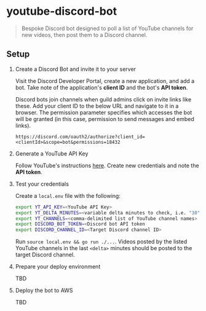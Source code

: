 # youtube-discord-bot
> Bespoke Discord bot designed to poll a list of YouTube channels for new videos, then post them to a Discord channel.

## Setup
1. Create a Discord Bot and invite it to your server

    Visit the Discord Developer Portal, create a new application, and add a bot.  Take note of the application's **client ID** and the bot's **API token**.
    
    Discord bots join channels when guild admins click on invite links like these.  Add your client ID to the below URL and navigate to it in a browser.  The permission parameter specifies which accesses the bot will be granted (in this case, permission to send messages and embed links).

    ```
    https://discord.com/oauth2/authorize?client_id=<clientId>&scope=bot&permissions=18432
    ```

1. Generate a YouTube API Key

    Follow YouTube's instructions [here](https://developers.google.com/youtube/v3/getting-started).  Create new credentials and note the **API token**.

1. Test your credentials

    Create a `local.env` file with the following:
   
    ```bash
    export YT_API_KEY=<YouTube API Key>
    export YT_DELTA_MINUTES=<variable delta minutes to check, i.e. "30" for last 30 minutes>
    export YT_CHANNELS=<comma-delimited list of YouTube channel names>
    export DISCORD_BOT_TOKEN=<Discord bot API token
    export DISCORD_CHANNEL_ID=<Target Discord channel ID>
    ```
    
    Run `source local.env && go run ./...`.  Videos posted by the listed YouTube channels in the last `<delta>` minutes should be posted to the target Discord channel.

1. Prepare your deploy environment

    TBD

1. Deploy the bot to AWS

    TBD
